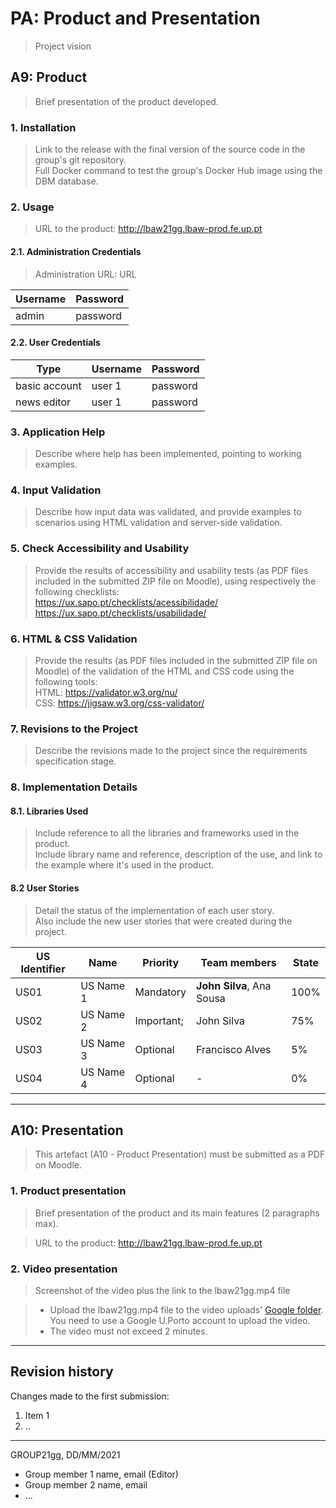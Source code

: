 # PA: Product and Presentation

> Project vision

## A9: Product

> Brief presentation of the product developed.  

### 1. Installation

> Link to the release with the final version of the source code in the group's git repository.  
> Full Docker command to test the group's Docker Hub image using the DBM database.  

### 2. Usage

> URL to the product: http://lbaw21gg.lbaw-prod.fe.up.pt  

#### 2.1. Administration Credentials

> Administration URL: URL  

| Username | Password |
| -------- | -------- |
| admin    | password |

#### 2.2. User Credentials

| Type          | Username  | Password |
| ------------- | --------- | -------- |
| basic account | user 1    | password |
| news editor   | user 1    | password |

### 3. Application Help

> Describe where help has been implemented, pointing to working examples.  

### 4. Input Validation

> Describe how input data was validated, and provide examples to scenarios using HTML validation and server-side validation.  

### 5. Check Accessibility and Usability

> Provide the results of accessibility and usability tests (as PDF files included in the submitted ZIP file on Moodle), using respectively the following checklists:  
> https://ux.sapo.pt/checklists/acessibilidade/  
> https://ux.sapo.pt/checklists/usabilidade/  

### 6. HTML & CSS Validation

> Provide the results (as PDF files included in the submitted ZIP file on Moodle) of the validation of the HTML and CSS code using the following tools:  
> HTML: https://validator.w3.org/nu/  
> CSS: https://jigsaw.w3.org/css-validator/  

### 7. Revisions to the Project

> Describe the revisions made to the project since the requirements specification stage.  

### 8. Implementation Details

#### 8.1. Libraries Used

> Include reference to all the libraries and frameworks used in the product.  
> Include library name and reference, description of the use, and link to the example where it's used in the product.  

#### 8.2 User Stories

> Detail the status of the implementation of each user story.  
> Also include the new user stories that were created during the project.  

| US Identifier | Name    | Priority                       | Team members               | State  |
| ------------- | ------- | ------------------------------ | -------------------------- | ------ |
| US01          | US Name 1 | Mandatory | **John Silva**, Ana Sousa   |  100%  |
| US02          | US Name 2 | Important; | John Silva                 |   75%  | 
| US03          | US Name 3 | Optional | Francisco Alves                 |   5%  | 
| US04          | US Name 4 | Optional | -                 |   0%  | 


---


## A10: Presentation
 
> This artefact (A10 - Product Presentation) must be submitted as a PDF on Moodle.

### 1. Product presentation

> Brief presentation of the product and its main features (2 paragraphs max).  

> URL to the product: http://lbaw21gg.lbaw-prod.fe.up.pt  

### 2. Video presentation

> Screenshot of the video plus the link to the lbaw21gg.mp4 file  

> - Upload the lbaw21gg.mp4 file to the video uploads' [Google folder](https://drive.google.com/drive/folders/1HDNOZ4y834m7pXgJ0XjNa_ZC26e9-Xge?usp=sharing "Videos folder"). You need to use a Google U.Porto account to upload the video.   
> - The video must not exceed 2 minutes.  


---


## Revision history

Changes made to the first submission:
1. Item 1
1. ..

***
GROUP21gg, DD/MM/2021

* Group member 1 name, email (Editor)
* Group member 2 name, email
* ...